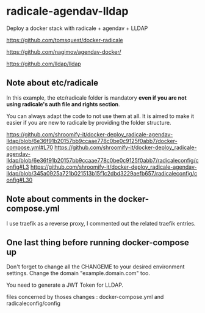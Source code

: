 # radicale-agendav-lldap
Deploy a docker stack with radicale + agendav + LLDAP

https://github.com/tomsquest/docker-radicale

https://github.com/nagimov/agendav-docker/

https://github.com/lldap/lldap

## Note about etc/radicale
In this example, the etc/radicale folder is mandatory **even if you are not using radicale's auth file and rights section**.

You can always adapt the code to not use them at all. It is aimed to make it easier if you are new to radicale by providing the folder structure.

https://github.com/shroomify-it/docker-deploy_radicale-agendav-lldap/blob/6e36f91b20157bb9ccaae778c0be0c9125f0abb7/docker-compose.yml#L70 
https://github.com/shroomify-it/docker-deploy_radicale-agendav-lldap/blob/6e36f91b20157bb9ccaae778c0be0c9125f0abb7/radicaleconfig/config#L3
https://github.com/shroomify-it/docker-deploy_radicale-agendav-lldap/blob/345a0925a721b021513b15f1c2dbd3229aefb657/radicaleconfig/config#L30

## Note about comments in the docker-compose.yml
I use traefik as a reverse proxy, I commented out the related traefik entries.

## One last thing before running docker-compose up 
Don't forget to change all the CHANGEME to your desired environment settings. Change the domain "example.domain.com" too.

You need to generate a JWT Token for LLDAP.

files concerned by thoses changes : docker-compose.yml and radicaleconfig/config
